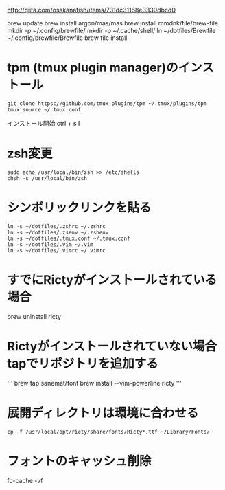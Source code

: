 

http://qiita.com/osakanafish/items/731dc31168e3330dbcd0


brew update
brew install argon/mas/mas
brew install rcmdnk/file/brew-file
mkdir -p ~/.config/brewfile/
mkdir -p ~/.cache/shell/
ln ~/dotfiles/Brewfile ~/.config/brewfile/Brewfile
brew file install

# tpm (tmux plugin manager)のインストール

```
git clone https://github.com/tmux-plugins/tpm ~/.tmux/plugins/tpm
tmux source ~/.tmux.conf
```
インストール開始
ctrl + s I


# zsh変更

```
sudo echo /usr/local/bin/zsh >> /etc/shells
chsh -s /usr/local/bin/zsh
```

# シンボリックリンクを貼る

```
ln -s ~/dotfiles/.zshrc ~/.zshrc
ln -s ~/dotfiles/.zsenv ~/.zshenv
ln -s ~/dotfiles/.tmux.conf ~/.tmux.conf
ln -s ~/dotfiles/.vim ~/.vim
ln -s ~/dotfiles/.vimrc ~/.vimrc
```

# すでにRictyがインストールされている場合
brew uninstall ricty

# Rictyがインストールされていない場合tapでリポジトリを追加する

'''
brew tap sanemat/font
brew install --vim-powerline ricty
'''

# 展開ディレクトリは環境に合わせる

```
cp -f /usr/local/opt/ricty/share/fonts/Ricty*.ttf ~/Library/Fonts/
```

# フォントのキャッシュ削除
fc-cache -vf

